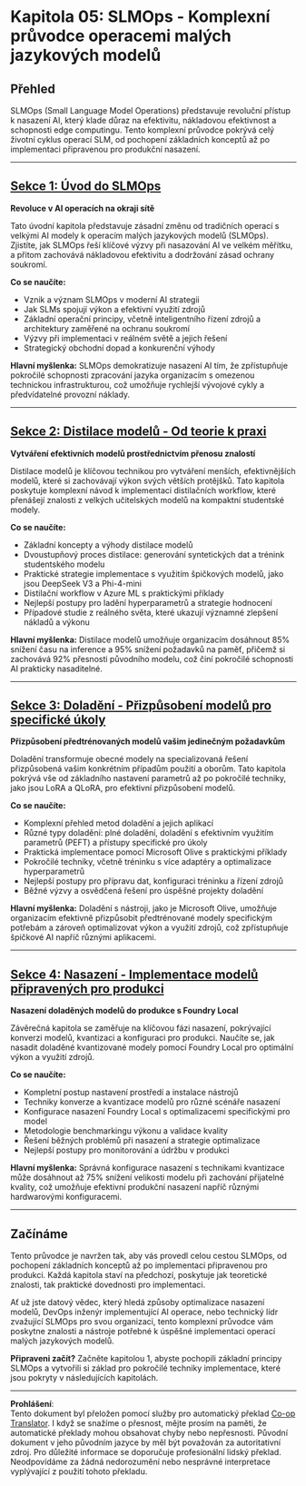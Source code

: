 <!--
CO_OP_TRANSLATOR_METADATA:
{
  "original_hash": "2db7a2f6e9873c3cd09fea6736bf360b",
  "translation_date": "2025-09-18T17:07:57+00:00",
  "source_file": "Module05/README.md",
  "language_code": "cs"
}
-->
# Kapitola 05: SLMOps - Komplexní průvodce operacemi malých jazykových modelů

## Přehled

SLMOps (Small Language Model Operations) představuje revoluční přístup k nasazení AI, který klade důraz na efektivitu, nákladovou efektivnost a schopnosti edge computingu. Tento komplexní průvodce pokrývá celý životní cyklus operací SLM, od pochopení základních konceptů až po implementaci připravenou pro produkční nasazení.

---

## [Sekce 1: Úvod do SLMOps](./01.IntroduceSLMOps.md)

**Revoluce v AI operacích na okraji sítě**

Tato úvodní kapitola představuje zásadní změnu od tradičních operací s velkými AI modely k operacím malých jazykových modelů (SLMOps). Zjistíte, jak SLMOps řeší klíčové výzvy při nasazování AI ve velkém měřítku, a přitom zachovává nákladovou efektivitu a dodržování zásad ochrany soukromí.

**Co se naučíte:**
- Vznik a význam SLMOps v moderní AI strategii
- Jak SLMs spojují výkon a efektivní využití zdrojů
- Základní operační principy, včetně inteligentního řízení zdrojů a architektury zaměřené na ochranu soukromí
- Výzvy při implementaci v reálném světě a jejich řešení
- Strategický obchodní dopad a konkurenční výhody

**Hlavní myšlenka:** SLMOps demokratizuje nasazení AI tím, že zpřístupňuje pokročilé schopnosti zpracování jazyka organizacím s omezenou technickou infrastrukturou, což umožňuje rychlejší vývojové cykly a předvídatelné provozní náklady.

---

## [Sekce 2: Distilace modelů - Od teorie k praxi](./02.SLMOps-Distillation.md)

**Vytváření efektivních modelů prostřednictvím přenosu znalostí**

Distilace modelů je klíčovou technikou pro vytváření menších, efektivnějších modelů, které si zachovávají výkon svých větších protějšků. Tato kapitola poskytuje komplexní návod k implementaci distilačních workflow, které přenášejí znalosti z velkých učitelských modelů na kompaktní studentské modely.

**Co se naučíte:**
- Základní koncepty a výhody distilace modelů
- Dvoustupňový proces distilace: generování syntetických dat a trénink studentského modelu
- Praktické strategie implementace s využitím špičkových modelů, jako jsou DeepSeek V3 a Phi-4-mini
- Distilační workflow v Azure ML s praktickými příklady
- Nejlepší postupy pro ladění hyperparametrů a strategie hodnocení
- Případové studie z reálného světa, které ukazují významné zlepšení nákladů a výkonu

**Hlavní myšlenka:** Distilace modelů umožňuje organizacím dosáhnout 85% snížení času na inference a 95% snížení požadavků na paměť, přičemž si zachovává 92% přesnosti původního modelu, což činí pokročilé schopnosti AI prakticky nasaditelné.

---

## [Sekce 3: Doladění - Přizpůsobení modelů pro specifické úkoly](./03.SLMOps-Finetuing.md)

**Přizpůsobení předtrénovaných modelů vašim jedinečným požadavkům**

Doladění transformuje obecné modely na specializovaná řešení přizpůsobená vašim konkrétním případům použití a oborům. Tato kapitola pokrývá vše od základního nastavení parametrů až po pokročilé techniky, jako jsou LoRA a QLoRA, pro efektivní přizpůsobení modelů.

**Co se naučíte:**
- Komplexní přehled metod doladění a jejich aplikací
- Různé typy doladění: plné doladění, doladění s efektivním využitím parametrů (PEFT) a přístupy specifické pro úkoly
- Praktická implementace pomocí Microsoft Olive s praktickými příklady
- Pokročilé techniky, včetně tréninku s více adaptéry a optimalizace hyperparametrů
- Nejlepší postupy pro přípravu dat, konfiguraci tréninku a řízení zdrojů
- Běžné výzvy a osvědčená řešení pro úspěšné projekty doladění

**Hlavní myšlenka:** Doladění s nástroji, jako je Microsoft Olive, umožňuje organizacím efektivně přizpůsobit předtrénované modely specifickým potřebám a zároveň optimalizovat výkon a využití zdrojů, což zpřístupňuje špičkové AI napříč různými aplikacemi.

---

## [Sekce 4: Nasazení - Implementace modelů připravených pro produkci](./04.SLMOps.Deployment.md)

**Nasazení doladěných modelů do produkce s Foundry Local**

Závěrečná kapitola se zaměřuje na klíčovou fázi nasazení, pokrývající konverzi modelů, kvantizaci a konfiguraci pro produkci. Naučíte se, jak nasadit doladěné kvantizované modely pomocí Foundry Local pro optimální výkon a využití zdrojů.

**Co se naučíte:**
- Kompletní postup nastavení prostředí a instalace nástrojů
- Techniky konverze a kvantizace modelů pro různé scénáře nasazení
- Konfigurace nasazení Foundry Local s optimalizacemi specifickými pro model
- Metodologie benchmarkingu výkonu a validace kvality
- Řešení běžných problémů při nasazení a strategie optimalizace
- Nejlepší postupy pro monitorování a údržbu v produkci

**Hlavní myšlenka:** Správná konfigurace nasazení s technikami kvantizace může dosáhnout až 75% snížení velikosti modelu při zachování přijatelné kvality, což umožňuje efektivní produkční nasazení napříč různými hardwarovými konfiguracemi.

---

## Začínáme

Tento průvodce je navržen tak, aby vás provedl celou cestou SLMOps, od pochopení základních konceptů až po implementaci připravenou pro produkci. Každá kapitola staví na předchozí, poskytuje jak teoretické znalosti, tak praktické dovednosti pro implementaci.

Ať už jste datový vědec, který hledá způsoby optimalizace nasazení modelů, DevOps inženýr implementující AI operace, nebo technický lídr zvažující SLMOps pro svou organizaci, tento komplexní průvodce vám poskytne znalosti a nástroje potřebné k úspěšné implementaci operací malých jazykových modelů.

**Připraveni začít?** Začněte kapitolou 1, abyste pochopili základní principy SLMOps a vytvořili si základ pro pokročilé techniky implementace, které jsou pokryty v následujících kapitolách.

---

**Prohlášení**:  
Tento dokument byl přeložen pomocí služby pro automatický překlad [Co-op Translator](https://github.com/Azure/co-op-translator). I když se snažíme o přesnost, mějte prosím na paměti, že automatické překlady mohou obsahovat chyby nebo nepřesnosti. Původní dokument v jeho původním jazyce by měl být považován za autoritativní zdroj. Pro důležité informace se doporučuje profesionální lidský překlad. Neodpovídáme za žádná nedorozumění nebo nesprávné interpretace vyplývající z použití tohoto překladu.